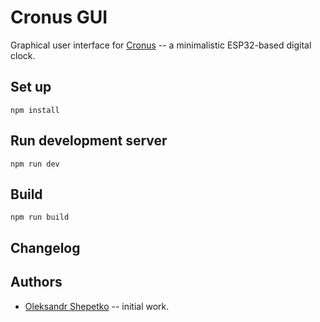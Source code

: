 # Cronus GUI

Graphical user interface for [Cronus] -- a minimalistic ESP32-based digital clock.

## Set up

```shell
npm install
```

## Run development server

```shell
npm run dev
```

## Build

```shell
npm run build
```

## Changelog

## Authors

- [Oleksandr Shepetko](https://shepetko.com) -- initial work.

[Cronus]: https://github.com/ashep/cronus